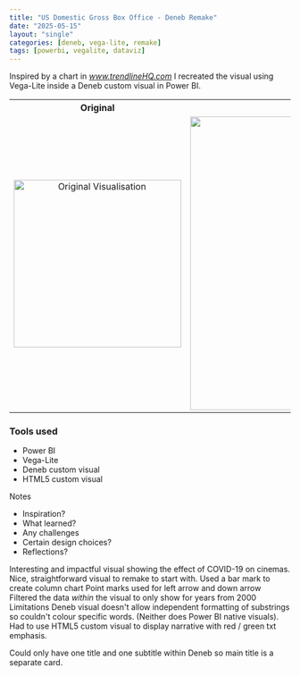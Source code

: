 ```yaml
---
title: "US Domestic Gross Box Office - Deneb Remake"
date: "2025-05-15"
layout: "single"
categories: [deneb, vega-lite, remake]
tags: [powerbi, vegalite, dataviz]
---
```


Inspired by a chart in *www.trendlineHQ.com* I recreated the visual using Vega-Lite inside a Deneb custom visual in Power BI.

<table>
  <tr>
    <th style="text-align: center;">Original</th>
    <th style="text-align: center;">Vega-Lite Remake</th>
  </tr>
  <tr>
    <td style="text-align: center;">
      <img src="/dataviz-portfolio/_images/USDomesticBoxOffice_Original.png" alt="Original Visualisation" style="width: 300px;"><br>
    </td>
    <td style="text-align: center;">
      <img src="/dataviz-portfolio/_images/USDomesticBoxOffice_Remake.png" alt="Vega-Lite Remake" style="width: 525px;"><br>
    </td>
  </tr>
</table>

### Tools used
- Power BI
- Vega-Lite
- Deneb custom visual
- HTML5 custom visual

Notes
- Inspiration?
- What learned?
- Any challenges
- Certain design choices?
- Reflections?

Interesting and impactful visual showing the effect of COVID-19 on cinemas.
Nice, straightforward visual to remake to start with. 
Used a bar mark to create column chart
Point marks used for left arrow and down arrow
Filtered the data *within* the visual to only show for years from 2000
Limitations
Deneb visual doesn't allow independent formatting of substrings so couldn't colour specific words. (Neither does Power BI native visuals). Had to use HTML5 custom visual to display narrative with red / green txt emphasis.

Could only have one title and one subtitle within Deneb so main title is a separate card.
